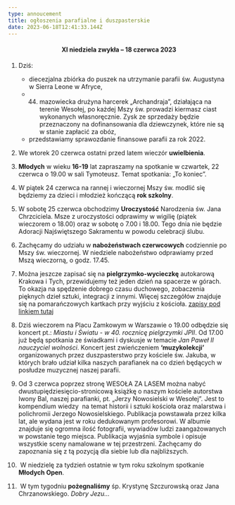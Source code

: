 ```yaml
---
type: annoucement
title: ogłoszenia parafialne i duszpasterskie
date: 2023-06-18T12:41:33.144Z
---
```

<h4 style="text-align:center;">XI niedziela zwykła – 18 czerwca 2023</h4>

1. Dziś:

   * diecezjalna zbiórka do puszek na utrzymanie parafii św. Augustyna w Sierra Leone w Afryce,
   * 44. mazowiecka drużyna harcerek „Archandraja”, działająca na terenie Wesołej, po każdej Mszy św. prowadzi kiermasz ciast wykonanych własnoręcznie. Zysk ze sprzedaży będzie przeznaczony na dofinansowania dla dziewczynek, które nie są w stanie zapłacić za obóz,
   * przedstawiamy sprawozdanie finansowe parafii za rok 2022.
2.  We wtorek 20 czerwca ostatni przed latem wieczór **uwielbienia**.
3. **Młodych** w wieku **16-19** lat zapraszamy na spotkanie w czwartek, 22 czerwca o 19.00 w sali Tymoteusz. Temat spotkania: „To koniec”.
4. W piątek 24 czerwca na rannej i wieczornej Mszy św. modlić się będziemy za dzieci i młodzież kończącą **rok szkolny**.
5. W sobotę 25 czerwca obchodzimy **Uroczystość** Narodzenia św. Jana Chrzciciela. Msze z uroczystości odprawimy w wigilię (piątek wieczorem o 18.00) oraz w sobotę o 7.00 i 18.00. Tego dnia nie będzie Adoracji Najświętszego Sakramentu w powodu celebracji ślubu.
6. Zachęcamy do udziału w **nabożeństwach czerwcowych** codziennie po Mszy św. wieczornej. W niedziele nabożeństwo odprawiamy przed Mszą wieczorną, o godz. 17.45.
7. Można jeszcze zapisać się na **pielgrzymko-wycieczkę** autokarową Krakowa i Tych, przewidujemy też jeden dzień na spacerze w górach. To okazja na spędzenie dobrego czasu duchowego, zobaczenia pięknych dzieł sztuki, integracji z innymi. Więcej szczegółów znajduje się na pomarańczowych kartkach przy wyjściu z kościoła. [zapisy pod linkiem tutaj](https://forms.gle/mYe8zNvvrtydNixH6)
8. Dziś wieczorem na Placu Zamkowym w Warszawie o 19.00 odbędzie się koncert pt.: *Miastu i Światu - w 40. rocznicę pielgrzymki JPII*. Od 17.00 już będą spotkania ze świadkami i dyskusje w temacie *Jan Paweł II nauczyciel wolności*. Koncert jest zwieńczeniem **‘muzykolekcji’** organizowanych przez duszpasterstwo przy kościele św. Jakuba, w których brało udział kilka naszych parafianek na co dzień będących w posłudze muzycznej naszej parafii.
9. Od 3 czerwca poprzez stronę WESOŁA ZA LASEM można nabyć dwustupiędziesięcio-stronicową książkę o naszym kościele autorstwa Iwony Bal, naszej parafianki, pt. „Jerzy Nowosielski w Wesołej”. Jest to kompendium wiedzy  na temat historii i sztuki kościoła oraz malarstwa i polichromii Jerzego Nowosielskiego. Publikacja powstawała przez kilka lat, ale wydana jest w roku dedukowanym profesorowi. W albumie znajduje się ogromna ilość fotografii, wywiadów ludzi zaangażowanych w powstanie tego miejsca. Publikacja wyjaśnia symbole i opisuje wszystkie sceny namalowane w tej przestrzeni. Zachęcamy do zapoznania się z tą pozycją dla siebie lub dla najbliższych.
10.  W niedzielę za tydzień ostatnie w tym roku szkolnym spotkanie **Młodych Open**.
11.  W tym tygodniu **pożegnaliśmy** śp. Krystynę Szczurowską oraz Jana Chrzanowskiego. *Dobry Jezu…*

<!--EndFragment-->